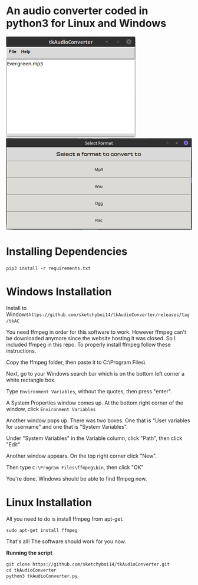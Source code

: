 # An audio converter coded in python3 for Linux and Windows

![Screenshot](tkACsonglist.png)
![Screenshot](tkACaudioformat.png)

# Installing Dependencies
``pip3 install -r requirements.txt``

# Windows Installation

Install to Windows``https://github.com/sketchyboi14/tkAudioConverter/releases/tag/tkAC``

You need ffmpeg in order for this software to work.
However ffmpeg can't be downloaded anymore since the website hosting it was closed.
So I included ffmpeg in this repo.
To properly install ffmpeg follow these instructions.

Copy the ffmpeg folder, then paste it to C:\Program Files\

Next, go to your Windows search bar which is on the bottom left corner a white rectangle box.

Type ``Environment Variables``, without the quotes, then press "enter".

A System Properties window comes up. At the bottom right corner of the window, click ``Environment Variables``

Another window pops up. There was two boxes. One that is "User variables for username"
and one that is "System Variables".

Under "System Variables" in the Variable column, click "Path", then click "Edit"

Another window appears. On the top right corner click "New".

Then type ``C:\Program Files\ffmpeg\bin``, then click "OK"

You're done. Windows should be able to find ffmpeg now.

# Linux Installation

All you need to do is install ffmpeg from apt-get.
```
sudo apt-get install ffmpeg
```
That's all! The software should work for you now.

**Running the script**
```
git clone https://github.com/sketchyboi14/tkAudioConverter.git
cd tkAudioConverter
python3 tkAudioConverter.py
```




